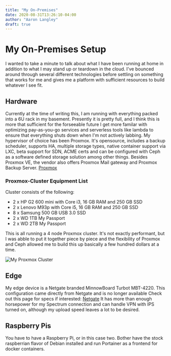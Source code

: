 ```yaml
---
title: "My On-Premises"
date: 2020-08-31T13:26:10-04:00
author: "Aaron Langley"
draft: true
---
```


# My On-Premises Setup
I wanted to take a minute to talk about what I have been running at home in addition to what I may stand up or teardown in the cloud. I've bounced around through several different technologies before settling on something that works for me and gives me a platform with sufficient resources to build whatever I see fit. 

## Hardware 
Currently at the time of writing this, I am running with everything packed into a 6U rack in my basement. Presently it is pretty full, and I think this is more that sufficient for the forseeable future I get more familar with optimizing pay-as-you-go services and serverless tools like lambda to ensure that everything shuts down when I'm not actively labbing. My hypervisor of choice has been Proxmox. It's opensource, includes a backup scheduler, supports HA, multiple storage types, native container support via LXC, beta support for SDN, ACME certs and can be configured with Ceph as a software defined storage solution among other things. Besides Proxmox VE, the vendor also offers Proxmox Mail gateway and Proxmox Backup Server. [Proxmox](https://proxmox.com/en/)

### Proxmox-Cluster Equipment List
Cluster consists of the following:

* 2 x HP G2 600 mini with Core i3, 16 GB RAM and 250 GB SSD
* 2 x Lenovo M93p with Core i5, 16 GB RAM and 250 GB SSD
* 8 x Samsung 500 GB USB 3.0 SSD
* 2 x WD 1TB My Passport
* 2 x WD 2TB My Passport

This is all running a  4 node Proxmox cluster. It's not exactly performant, but I was abble to put it together piece by piece and the flexibility of Proxmox and Ceph allowed me to build this up basically a few hundred dollars at a time.

![My Proxmox Cluster](https://blog.greatcatlab.net/static/my-on-premises-1.jpg)

## Edge
My edge device is a Netgate branded MinnowBoard Turbot MBT-4220. This configuration came directly from Netgate and is no longer available Check out this page for specs if interested: [Netgate](https://store.netgate.com/MBT-4220-system.aspx) It has more than enough horsepower for my  Spectrum connection and can handle VPN with IPS turned on, although my upload speed leaves a lot to be desired.

## Raspberry Pis
You have to have a Raspberry Pi, or in this case two. Bother have the stock raspberrian flavor of Debian installed and run Portainer as a frontend for docker containers. 